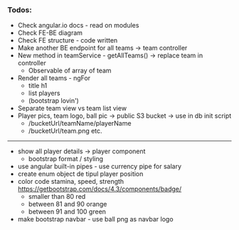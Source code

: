 ### Todos:

- Check angular.io docs - read on modules
- Check FE-BE diagram
- Check FE structure - code written
- Make another BE endpoint for all teams -> team controller
- New method in teamService - getAllTeams() -> replace team in controller
  - Observable of array of team
- Render all teams - ngFor
  - title h1
  - list players
  - (bootstrap lovin')
- Separate team view vs team list view
- Player pics, team logo, ball pic -> public S3 bucket -> use in db init script
  - /bucketUrl/teamName/playerName
  - /bucketUrl/team.png etc.

---

- show all player details -> player component
  - bootstrap format / styling
- use angular built-in pipes - use currency pipe for salary
- create enum object de tipul player position
- color code stamina, speed, strength https://getbootstrap.com/docs/4.3/components/badge/
  - smaller than 80 red
  - between 81 and 90 orange
  - between 91 and 100 green
- make bootstrap navbar - use ball png as navbar logo
